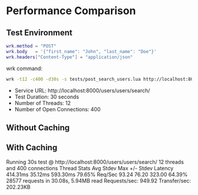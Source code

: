 # Performance Comparison

## Test Environment

```lua
wrk.method = "POST"
wrk.body   = '{"first_name": "John", "last_name": "Doe"}'
wrk.headers["Content-Type"] = "application/json"
```
wrk command:
```bash
wrk -t12 -c400 -d30s -s tests/post_search_users.lua http://localhost:8000/users/users/search/
```


- Service URL: http://localhost:8000/users/users/search/
- Test Duration: 30 seconds
- Number of Threads: 12
- Number of Open Connections: 400

## Without Caching


## With Caching
Running 30s test @ http://localhost:8000/users/users/search/
  12 threads and 400 connections
  Thread Stats   Avg      Stdev     Max   +/- Stdev
    Latency   414.31ms   35.12ms 593.30ms   79.65%
    Req/Sec    93.24     76.20   323.00     64.39%
  28577 requests in 30.08s, 5.94MB read
Requests/sec:    949.92
Transfer/sec:    202.23KB



